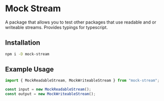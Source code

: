 # Mock Stream

A package that allows you to test other packages that use readable and or writeable
streams. Provides typings for typescript.

## Installation

```bash
npm i -D mock-stream
```

## Example Usage

```typescript
import { MockReadableStream, MockWriteableStream } from "mock-stream";

const input = new MockReadableStream();
const output = new MockWriteableStream();
```
